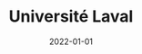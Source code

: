 ---
title: Université Laval


summary: Traceability for Government Services
tags:
  - academia
date: 2022-01-01
external_link: https://www.ulaval.ca
---